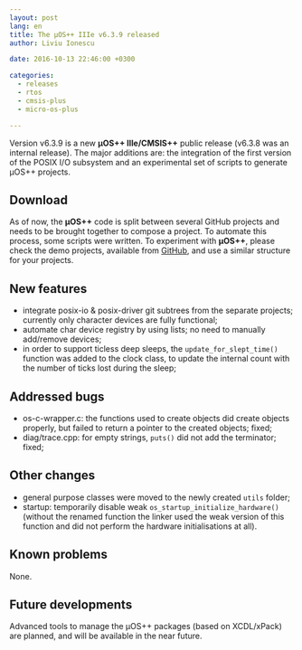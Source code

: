 ```yaml
---
layout: post
lang: en
title: The µOS++ IIIe v6.3.9 released
author: Liviu Ionescu

date: 2016-10-13 22:46:00 +0300

categories:
  - releases
  - rtos
  - cmsis-plus
  - micro-os-plus

---
```


Version v6.3.9 is a new **µOS++ IIIe/CMSIS++** public release (v6.3.8 was an internal release). The major additions are: the integration of the first version of the POSIX I/O subsystem and an experimental set of scripts to generate µOS++ projects.

## Download

As of now, the **µOS++** code is split between several GitHub projects and needs to be brought together to compose a project.
To automate this process, some scripts were written. To experiment with **µOS++**, please check the demo projects, available from [GitHub](https://github.com/micro-os-plus/eclipse-demo-projects), and use a similar structure for your projects.

## New features

- integrate posix-io & posix-driver git subtrees from the separate projects; currently only character devices are fully functional;
- automate char device registry by using lists; no need to manually add/remove devices;
- in order to support ticless deep sleeps, the `update_for_slept_time()` function was added to the clock class, to update the internal count with the number of ticks lost during the sleep;

## Addressed bugs

- os-c-wrapper.c: the functions used to create objects did create objects properly, but failed to return a pointer to the created objects; fixed;
- diag/trace.cpp: for empty strings, `puts()` did not add the terminator; fixed; 

## Other changes

- general purpose classes were moved to the newly created `utils` folder;
- startup: temporarily disable weak `os_startup_initialize_hardware()` (without the renamed function the linker used the weak version of this function and did not perform the hardware initialisations at all).


## Known problems

None.

## Future developments

Advanced tools to manage the µOS++ packages (based on XCDL/xPack) are planned, and will be available in the near future.
